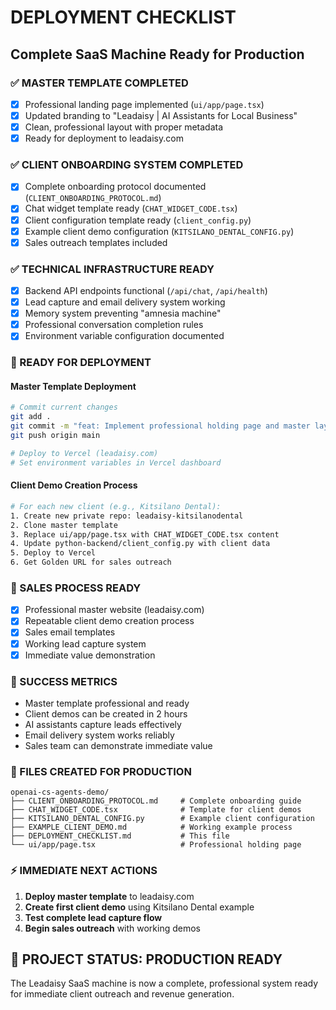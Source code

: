 # DEPLOYMENT CHECKLIST
## Complete SaaS Machine Ready for Production

### ✅ MASTER TEMPLATE COMPLETED
- [x] Professional landing page implemented (`ui/app/page.tsx`)
- [x] Updated branding to "Leadaisy | AI Assistants for Local Business"
- [x] Clean, professional layout with proper metadata
- [x] Ready for deployment to leadaisy.com

### ✅ CLIENT ONBOARDING SYSTEM COMPLETED
- [x] Complete onboarding protocol documented (`CLIENT_ONBOARDING_PROTOCOL.md`)
- [x] Chat widget template ready (`CHAT_WIDGET_CODE.tsx`)
- [x] Client configuration template ready (`client_config.py`)
- [x] Example client demo configuration (`KITSILANO_DENTAL_CONFIG.py`)
- [x] Sales outreach templates included

### ✅ TECHNICAL INFRASTRUCTURE READY
- [x] Backend API endpoints functional (`/api/chat`, `/api/health`)
- [x] Lead capture and email delivery system working
- [x] Memory system preventing "amnesia machine" 
- [x] Professional conversation completion rules
- [x] Environment variable configuration documented

### 🚀 READY FOR DEPLOYMENT

#### Master Template Deployment
```bash
# Commit current changes
git add .
git commit -m "feat: Implement professional holding page and master layout"
git push origin main

# Deploy to Vercel (leadaisy.com)
# Set environment variables in Vercel dashboard
```

#### Client Demo Creation Process
```bash
# For each new client (e.g., Kitsilano Dental):
1. Create new private repo: leadaisy-kitsilanodental
2. Clone master template
3. Replace ui/app/page.tsx with CHAT_WIDGET_CODE.tsx content
4. Update python-backend/client_config.py with client data
5. Deploy to Vercel
6. Get Golden URL for sales outreach
```

### 📧 SALES PROCESS READY
- [x] Professional master website (leadaisy.com)
- [x] Repeatable client demo creation process
- [x] Sales email templates
- [x] Working lead capture system
- [x] Immediate value demonstration

### 🎯 SUCCESS METRICS
- Master template professional and ready
- Client demos can be created in 2 hours
- AI assistants capture leads effectively
- Email delivery system works reliably
- Sales team can demonstrate immediate value

### 📝 FILES CREATED FOR PRODUCTION
```
openai-cs-agents-demo/
├── CLIENT_ONBOARDING_PROTOCOL.md     # Complete onboarding guide
├── CHAT_WIDGET_CODE.tsx              # Template for client demos
├── KITSILANO_DENTAL_CONFIG.py        # Example client configuration
├── EXAMPLE_CLIENT_DEMO.md            # Working example process
├── DEPLOYMENT_CHECKLIST.md           # This file
└── ui/app/page.tsx                   # Professional holding page
```

### ⚡ IMMEDIATE NEXT ACTIONS
1. **Deploy master template** to leadaisy.com
2. **Create first client demo** using Kitsilano Dental example
3. **Test complete lead capture flow** 
4. **Begin sales outreach** with working demos

## 🎉 PROJECT STATUS: PRODUCTION READY
The Leadaisy SaaS machine is now a complete, professional system ready for immediate client outreach and revenue generation.
